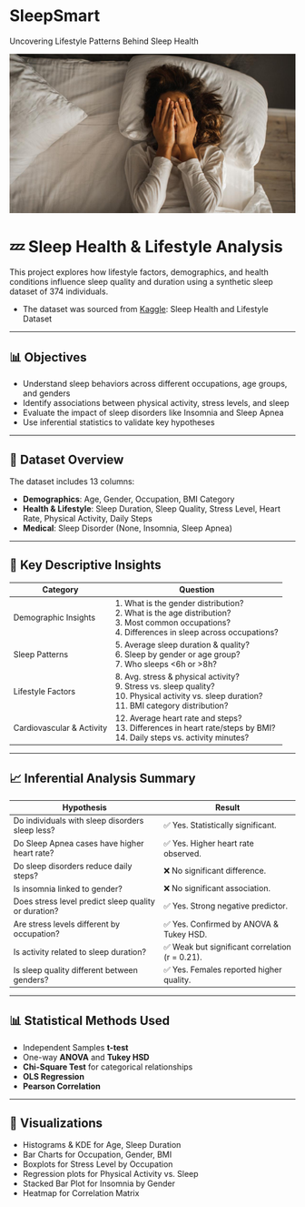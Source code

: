 # SleepSmart
Uncovering Lifestyle Patterns Behind Sleep Health

![alt text](woman-closed-face-with-hands-1390552613.jpg)

# 💤 Sleep Health & Lifestyle Analysis

This project explores how lifestyle factors, demographics, and health conditions influence sleep quality and duration using a synthetic sleep dataset of 374 individuals.
- The dataset was sourced from [Kaggle](https://www.kaggle.com/datasets/uom190346a/sleep-health-and-lifestyle-dataset): Sleep Health and Lifestyle Dataset
---

## 📊 Objectives

- Understand sleep behaviors across different occupations, age groups, and genders
- Identify associations between physical activity, stress levels, and sleep
- Evaluate the impact of sleep disorders like Insomnia and Sleep Apnea
- Use inferential statistics to validate key hypotheses

---

## 📁 Dataset Overview

The dataset includes 13 columns:

- **Demographics**: Age, Gender, Occupation, BMI Category
- **Health & Lifestyle**: Sleep Duration, Sleep Quality, Stress Level, Heart Rate, Physical Activity, Daily Steps
- **Medical**: Sleep Disorder (None, Insomnia, Sleep Apnea)

---

## 📌 Key Descriptive Insights

| Category | Question |
|----------|----------|
| Demographic Insights | 1. What is the gender distribution? <br> 2. What is the age distribution? <br> 3. Most common occupations? <br> 4. Differences in sleep across occupations? |
| Sleep Patterns | 5. Average sleep duration & quality? <br> 6. Sleep by gender or age group? <br> 7. Who sleeps <6h or >8h? |
| Lifestyle Factors | 8. Avg. stress & physical activity? <br> 9. Stress vs. sleep quality? <br> 10. Physical activity vs. sleep duration? <br> 11. BMI category distribution? |
| Cardiovascular & Activity | 12. Average heart rate and steps? <br> 13. Differences in heart rate/steps by BMI? <br> 14. Daily steps vs. activity minutes? |

---

## 📈 Inferential Analysis Summary

| Hypothesis | Result |
|------------|--------|
| Do individuals with sleep disorders sleep less? | ✅ Yes. Statistically significant. |
| Do Sleep Apnea cases have higher heart rate? | ✅ Yes. Higher heart rate observed. |
| Do sleep disorders reduce daily steps? | ❌ No significant difference. |
| Is insomnia linked to gender? | ❌ No significant association. |
| Does stress level predict sleep quality or duration? | ✅ Yes. Strong negative predictor. |
| Are stress levels different by occupation? | ✅ Yes. Confirmed by ANOVA & Tukey HSD. |
| Is activity related to sleep duration? | ✅ Weak but significant correlation (r = 0.21). |
| Is sleep quality different between genders? | ✅ Yes. Females reported higher quality. |

---

## 📊 Statistical Methods Used

- Independent Samples **t-test**
- One-way **ANOVA** and **Tukey HSD**
- **Chi-Square Test** for categorical relationships
- **OLS Regression**
- **Pearson Correlation**

---

## 📌 Visualizations

- Histograms & KDE for Age, Sleep Duration
- Bar Charts for Occupation, Gender, BMI
- Boxplots for Stress Level by Occupation
- Regression plots for Physical Activity vs. Sleep
- Stacked Bar Plot for Insomnia by Gender
- Heatmap for Correlation Matrix


